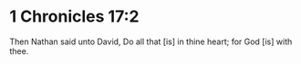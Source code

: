 # 1 Chronicles 17:2

Then Nathan said unto David, Do all that [is] in thine heart; for God [is] with thee.